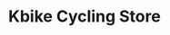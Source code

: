 ---
title: "Kbike Cycling Store"
url: /san-sebastian-de-los-reyes/kbike-cycling-store/
shop: Fahrrad
---